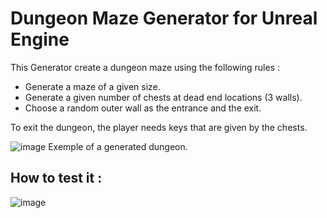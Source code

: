 # Dungeon Maze Generator for Unreal Engine

This Generator create a dungeon maze using the following rules : 
- Generate a maze of a given size.
- Generate a given number of chests at dead end locations (3 walls).
- Choose a random outer wall as the entrance and the exit.

To exit the dungeon, the player needs keys that are given by the chests.

![image](https://github.com/noahmazard/TestJumboMana/assets/93341159/5be1ff14-8a94-473f-8e0f-30676347e852)
Exemple of a generated dungeon.

## How to test it :
![image](https://github.com/noahmazard/TestJumboMana/assets/93341159/1a8746c6-5954-4049-bf11-e8173d29f07d)

